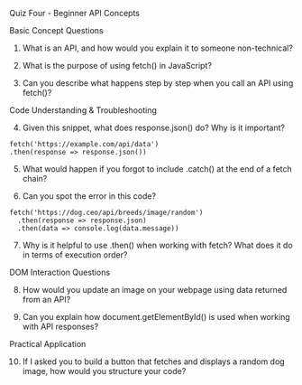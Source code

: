 Quiz Four - Beginner API Concepts

Basic Concept Questions

   1. What is an API, and how would you explain it to someone non-technical?

   2. What is the purpose of using fetch() in JavaScript?

   3. Can you describe what happens step by step when you call an API using fetch()?


Code Understanding & Troubleshooting

   4. Given this snippet, what does response.json() do? Why is it important?

    fetch('https://example.com/api/data')
    .then(response => response.json())

   5. What would happen if you forgot to include .catch() at the end of a fetch chain?

   6. Can you spot the error in this code?

    fetch('https://dog.ceo/api/breeds/image/random')
      .then(response => response.json)
      .then(data => console.log(data.message))

   7. Why is it helpful to use .then() when working with fetch? What does it do in terms of execution order?


DOM Interaction Questions

   8. How would you update an image on your webpage using data returned from an API?

   9. Can you explain how document.getElementById() is used when working with API responses?


Practical Application

   10. If I asked you to build a button that fetches and displays a random dog image, how would you structure your code?